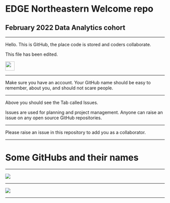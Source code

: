# EDGE Northeastern Welcome repo

## February 2022 Data Analytics cohort

---

Hello. This is GitHub, the place code is stored and coders collaborate.

This file has been edited.

<img src="https://github.com/TheDudeThatCode/TheDudeThatCode/blob/master/Assets/Hi.gif" width="29px">

---

Make sure you have an account. Your GitHub name should be easy to remember, about you, and should not scare people.

---

Above you should see the Tab called Issues.

Issues are used for planning and project management. Anyone can raise an issue on any open source GitHub repositories.

---

Please raise an issue in this repository to add you as a collaborator.

---

# Some GitHubs and their names

---

![](https://i.imgur.com/BhP6P35.png)

---

![](https://i.imgur.com/ANdNTg2.png)

---


